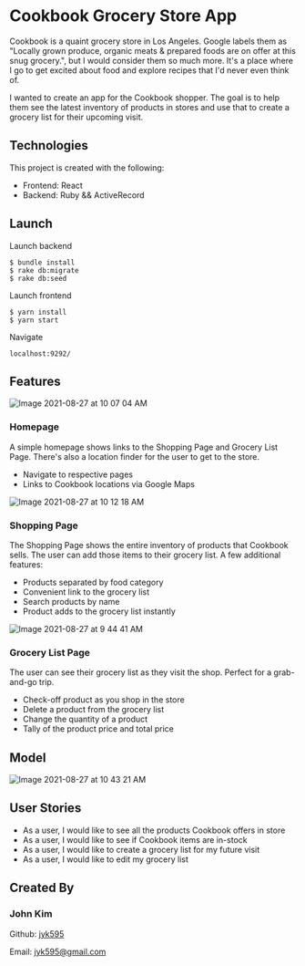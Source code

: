 # Cookbook Grocery Store App
Cookbook is a quaint grocery store in Los Angeles. Google labels them as "Locally grown produce, organic meats & prepared foods are on offer at this snug grocery.", but I would consider them so much more. It's a place where I go to get excited about food and explore recipes that I'd never even think of.

I wanted to create an app for the Cookbook shopper. The goal is to help them see the latest inventory of products in stores and use that to create a grocery list for their upcoming visit. 


## Technologies
This project is created with the following:
- Frontend: React
- Backend: Ruby && ActiveRecord

## Launch
Launch backend
```
$ bundle install
$ rake db:migrate
$ rake db:seed
```
Launch frontend
```
$ yarn install
$ yarn start
```
Navigate
```
localhost:9292/
```
## Features

![Image 2021-08-27 at 10 07 04 AM](https://user-images.githubusercontent.com/6384642/131163820-46a5fa61-7516-4830-abb9-e94846b4a7e6.jpg)
### Homepage
A simple homepage shows links to the Shopping Page and Grocery List Page. There's also a location finder for the user to get to the store.
- Navigate to respective pages
- Links to Cookbook locations via Google Maps

![Image 2021-08-27 at 10 12 18 AM](https://user-images.githubusercontent.com/6384642/131164466-fe5945bb-f98c-4099-acab-e051f7bb18d1.jpg)
### Shopping Page
The Shopping Page shows the entire inventory of products that Cookbook sells. The user can add those items to their grocery list. A few additional features:
- Products separated by food category
- Convenient link to the grocery list
- Search products by name
- Product adds to the grocery list instantly

![Image 2021-08-27 at 9 44 41 AM](https://user-images.githubusercontent.com/6384642/131162420-28c5c08b-86dd-41d8-bb5e-9fd65983ea45.jpg)
### Grocery List Page
The user can see their grocery list as they visit the shop. Perfect for a grab-and-go trip.
- Check-off product as you shop in the store
- Delete a product from the grocery list
- Change the quantity of a product
- Tally of the product price and total price

## Model
![Image 2021-08-27 at 10 43 21 AM](https://user-images.githubusercontent.com/6384642/131168016-f386d3ce-228b-4764-9abf-6d3cc2d17c7f.jpg)

## User Stories
- As a user, I would like to see all the products Cookbook offers in store
- As a user, I would like to see if Cookbook items are in-stock
- As a user, I would like to create a grocery list for my future visit
- As a user, I would like to edit my grocery list

## Created By
### John Kim
Github: <a href="https://github.com/jyk595/">jyk595</a>

Email: <a href="mailto: jyk595@gmail.com">jyk595@gmail.com</a>
